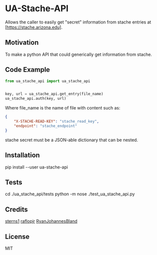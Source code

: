 # UA-Stache-API
Allows the caller to easily get "secret" information from stache entries at [https://stache.arizona.edu].

## Motivation
To make a python API that could generically get information from stache.

## Code Example
```python
from ua_stache_api import ua_stache_api


key, url = ua_stache_api.get_entry(file_name)
ua_stache_api.auth(key, url)
```
Where file_name is the name of file with content such as:
```JSON
{
    "X-STACHE-READ-KEY": "stache_read_key",
    "endpoint": "stache_endpoint"
}
```

stache secret must be a JSON-able dictionary that can be nested.

## Installation
pip install --user ua-stache-api

## Tests
cd ./ua_stache_api/tests
python -m nose ./test_ua_stache_api.py

## Credits
[sterns1](https://github.com/sterns1)
[raflopjr](https://github.com/raflopjr)
[RyanJohannesBland](https://github.com/RyanJohannesBland)

## License
MIT
